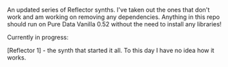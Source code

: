 An updated series of Reflector synths. I've taken out the ones that don't work and am working on removing any dependencies. Anything in this repo should run on Pure Data Vanilla 0.52 without the need to install any libraries!

Currently in progress:

[Reflector 1] - the synth that started it all. To this day I have no idea how it works. 
